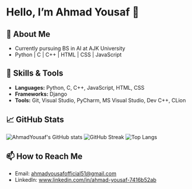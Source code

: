 # Hello, I’m Ahmad Yousaf 👋

## 🚀 About Me
- Currently pursuing BS in AI at AJK University
- Python | C | C++ | HTML | CSS | JavaScript 

## 🔧 Skills & Tools
- **Languages:** Python, C, C++, JavaScript, HTML, CSS  
- **Frameworks:** Django  
- **Tools:** Git, Visual Studio, PyCharm, MS Visual Studio, Dev C++, CLion  

## 📈 GitHub Stats
![AhmadYousaf's GitHub stats](https://github-readme-stats.vercel.app/api?username=Ahmad-Yousaf&show_icons=true&theme=radical)
![GitHub Streak](https://github-readme-streak-stats.herokuapp.com/?user=Ahmad-Yousaf&theme=dark&hide_border=true)
![Top Langs](https://github-readme-stats.vercel.app/api/top-langs/?username=Ahmad-Yousaf&layout=compact&theme=blue-green)



## 📫 How to Reach Me
- Email: ahmadyousafofficial51@gmail.com
- LinkedIn: www.linkedin.com/in/ahmad-yousaf-7416b52ab
